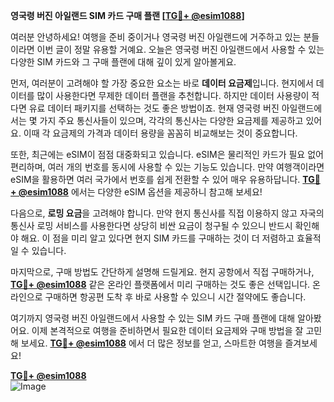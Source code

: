**영국령 버진 아일랜드 SIM 카드 구매 플랜 [[TG💪+ @esim1088](https://t.me/s/esim1088)]**

여러분 안녕하세요! 여행을 준비 중이거나 영국령 버진 아일랜드에 거주하고 있는 분들이라면 이번 글이 정말 유용할 거예요. 오늘은 영국령 버진 아일랜드에서 사용할 수 있는 다양한 SIM 카드와 그 구매 플랜에 대해 깊이 있게 알아볼게요.

먼저, 여러분이 고려해야 할 가장 중요한 요소는 바로 **데이터 요금제**입니다. 현지에서 데이터를 많이 사용한다면 무제한 데이터 플랜을 추천합니다. 하지만 데이터 사용량이 적다면 유료 데이터 패키지를 선택하는 것도 좋은 방법이죠. 현재 영국령 버진 아일랜드에서는 몇 가지 주요 통신사들이 있으며, 각각의 통신사는 다양한 요금제를 제공하고 있어요. 이때 각 요금제의 가격과 데이터 용량을 꼼꼼히 비교해보는 것이 중요합니다.

또한, 최근에는 eSIM이 점점 대중화되고 있습니다. eSIM은 물리적인 카드가 필요 없어 편리하며, 여러 개의 번호를 동시에 사용할 수 있는 기능도 있습니다. 만약 여행객이라면 eSIM을 활용하면 여러 국가에서 번호를 쉽게 전환할 수 있어 매우 유용하답니다. **[TG💪+ @esim1088](https://t.me/s/esim1088)** 에서는 다양한 eSIM 옵션을 제공하니 참고해 보세요!

다음으로, **로밍 요금**을 고려해야 합니다. 만약 현지 통신사를 직접 이용하지 않고 자국의 통신사 로밍 서비스를 사용한다면 상당히 비싼 요금이 청구될 수 있으니 반드시 확인해야 해요. 이 점을 미리 알고 있다면 현지 SIM 카드를 구매하는 것이 더 저렴하고 효율적일 수 있습니다.

마지막으로, 구매 방법도 간단하게 설명해 드릴게요. 현지 공항에서 직접 구매하거나, **[TG💪+ @esim1088](https://t.me/s/esim1088)** 같은 온라인 플랫폼에서 미리 구매하는 것도 좋은 선택입니다. 온라인으로 구매하면 항공편 도착 후 바로 사용할 수 있으니 시간 절약에도 좋습니다.

여기까지 영국령 버진 아일랜드에서 사용할 수 있는 SIM 카드 구매 플랜에 대해 알아봤어요. 이제 본격적으로 여행을 준비하면서 필요한 데이터 요금제와 구매 방법을 잘 고민해 보세요. **[TG💪+ @esim1088](https://t.me/s/esim1088)** 에서 더 많은 정보를 얻고, 스마트한 여행을 즐겨보세요!

**[TG💪+ @esim1088](https://t.me/s/esim1088)**  
![Image](https://i.postimg.cc/Y0z9fWf4/image.png)